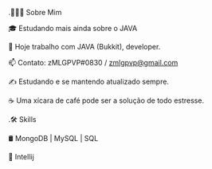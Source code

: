 .👨🏻‍💻 Sobre Mim

🎓   Estudando mais ainda sobre o JAVA

💼   Hoje trabalho com JAVA (Bukkit), developer.

📫 Contato: zMLGPVP#0830  / zmlgpvp@gmail.com

✍️   Estudando e se mantendo atualizado sempre.

☕   Uma xícara de café pode ser a solução de todo estresse.

.🛠 Skills

🛢   MongoDB | MySQL | SQL

🔧   Intellij

